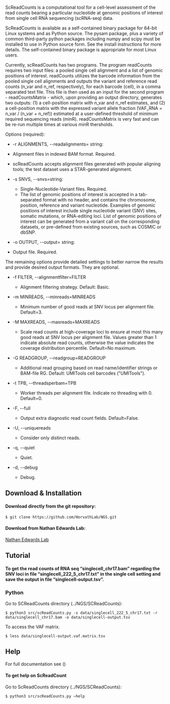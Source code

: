 
ScReadCounts is a computational tool for a cell-level assessment of the read counts bearing a particular nucleotide at genomic positions of interest from single cell RNA sequencing (scRNA-seq) data. 

ScReadCounts is available as a self-contained binary package for 64-bit
Linux systems and as Python source. The pysam package, plus a variety
of common third-party python packages including numpy and scipy must
be installed to use in Python source form. See the install
instructions for more details. The self-contained binary package is
appropriate for most Linux users.

Currently, scReadCounts has two programs. The program readCounts requires two input files: a pooled single cell alignment and a list of genomic positions of interest. readCounts utilizes the barcode information from the pooled single cell alignments and outputs the variant and reference read counts (n_var and n_ref, respectively), for each barcode (cell), in a comma separated text file. This file is then used as an input for the second program - readCountsMatrix - which, upon providing an output directory, generates two outputs: (1) a cell-position matrix with n_var and n_ref estimates, and (2) a cell-position matrix with the expressed variant allele fraction (VAF_RNA = n_var / (n_var + n_ref)) estimated at a user-defined threshold of minimum required sequencing reads (minR). readCountsMatrix is very fast and can be re-run multiple times at various minR thersholds.

Options (required):


*	-r ALIGNMENTS, --readalignments= string:<filename> 
  * Alignment files in indexed BAM format. Required. 
  * scReadCounts accepts alignment files generated with popular aligning tools; the test dataset uses a STAR-generated alignment.


* -s SNVS, --snvs=string:<filename> 
  * Single-Nucleotide-Variant files. Required. 
  * The list of genomic positions of interest is accepted in a tab-separated format with no header, and contains the chromosome, position, reference and variant nucleotide. Examples of genomic positions of interest include single nucleotide variant (SNV) sites, somatic mutations, or RNA-editing loci. List of genomic positions of interest can be generated from a variant call on the corresponding datasets, or pre-defined from existing sources, such as COSMIC or dbSNP.


*	-o OUTPUT, --output= string:<filename>
  * Output file. Required.

The remaining options provide detailed settings to better narrow the results and provide desired output formats. They are optional.

* -f FILTER, --alignmentfilter=FILTER
  * Alignment filtering strategy. Default: Basic.

* -m MINREADS, --minreads=MINREADS
  * Minimum number of good reads at SNV locus per alignment file. Default=3.

* -M MAXREADS, --maxreads=MAXREADS
  * Scale read counts at high-coverage loci to ensure at most this many good reads at SNV locus per alignment file. Values greater than 1 indicate absolute read counts, otherwise the value indicates the coverage distribution percentile. Default=No maximum.

* -G READGROUP, --readgroup=READGROUP
  * Additional read grouping based on read name/identifier strings or BAM-file RG. Default: UMITools cell barcodes ("UMITools").

* -t TPB, --threadsperbam=TPB
  * Worker threads per alignment file. Indicate no threading with 0. Default=0.

* -F, --full
  * Output extra diagnostic read count fields. Default=False.

* -U, --uniquereads
  * Consider only distinct reads.

* -q, --quiet
  * Quiet.

* -d, --debug
  * Debug.
  
## Download & Installation ##
#### Download directly from the git repository: ####
```
$ git clone https://github.com/HorvathLab/NGS.git
```
#### Download from Nathan Edwards Lab: ####
[Nathan Edwards Lab](http://edwardslab.bmcb.georgetown.edu/software/downloads/HorvathLab/)



## Tutorial ##
#### To get the read counts of RNA seq “singlecell_chr17.bam” regarding the SNV loci in file “singlecell_222_5_chr17.txt” in the single cell setting and save the output in file “singlecell-output.tsv”. ####

### Python ###
Go to SCReadCounts directory (../NGS/SCReadCounts):

```
$ python3 src/scReadCounts.py -s data/singlecell_222_5_chr17.txt -r data/singlecell_chr17.bam -o data/singlecell-output.tsv
```
To access the VAF matrix.
```
$ less data/singlecell-output.vaf.matrix.tsv
```

## Help ##
For full documentation see ()

#### To get help on ScReadCount ####
Go to ScReadCounts directory (../NGS/SCReadCounts):
```
$ python3 src/scReadCounts.py –help
```
